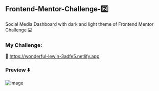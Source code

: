 ## Frontend-Mentor-Challenge-:two:
Social Media Dashboard with dark and light theme of Frontend Mentor Challenge :computer:

### My Challenge:
:link: https://wonderful-lewin-3adfe5.netlify.app

### **Preview** :arrow_down:
![image](https://user-images.githubusercontent.com/58391098/88206801-7a361b80-cc14-11ea-9caa-60425ff06947.png)


